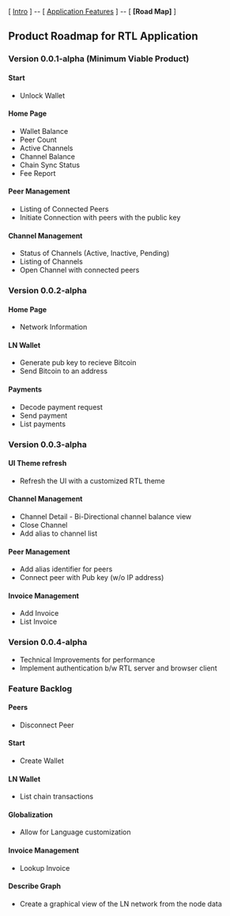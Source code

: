 [ [Intro](README.md) ] -- [ [Application Features](Application_features.md) ] -- [ **[Road Map]** ]

## Product Roadmap for RTL Application

### Version 0.0.1-alpha (Minimum Viable Product)

#### Start
- Unlock Wallet

#### Home Page
- Wallet Balance
- Peer Count
- Active Channels
- Channel Balance
- Chain Sync Status
- Fee Report

#### Peer Management
- Listing of Connected Peers
- Initiate Connection with peers with the public key

#### Channel Management
- Status of Channels (Active, Inactive, Pending)
- Listing of Channels
- Open Channel with connected peers

### Version 0.0.2-alpha
#### Home Page
- Network Information

#### LN Wallet
- Generate pub key to recieve Bitcoin
- Send Bitcoin to an address

#### Payments
- Decode payment request
- Send payment
- List payments

### Version 0.0.3-alpha
#### UI Theme refresh
- Refresh the UI with a customized RTL theme
#### Channel Management
- Channel Detail - Bi-Directional channel balance view
- Close Channel
- Add alias to channel list
#### Peer Management
- Add alias identifier for peers
- Connect peer with Pub key (w/o IP address)
#### Invoice Management
- Add Invoice
- List Invoice

### Version 0.0.4-alpha
- Technical Improvements for performance
- Implement authentication b/w RTL server and browser client

### Feature Backlog
#### Peers
- Disconnect Peer

#### Start
- Create Wallet

#### LN Wallet
- List chain transactions

#### Globalization
- Allow for Language customization

#### Invoice Management
- Lookup Invoice

#### Describe Graph
- Create a graphical view of the LN network from the node data
